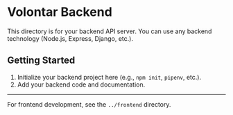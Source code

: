 # Volontar Backend

This directory is for your backend API server. You can use any backend technology (Node.js, Express, Django, etc.).

## Getting Started

1. Initialize your backend project here (e.g., `npm init`, `pipenv`, etc.).
2. Add your backend code and documentation.

---

For frontend development, see the `../frontend` directory.
